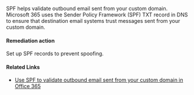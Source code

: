 SPF helps validate outbound email sent from your custom domain. Microsoft 365 uses the Sender Policy Framework (SPF) TXT record in DNS to ensure that destination email systems trust messages sent from your custom domain.

#### Remediation action
Set up SPF records to prevent spoofing.

#### Related Links

* [Use SPF to validate outbound email sent from your custom domain in Office 365](https://aka.ms/orca-spf-docs-1)
